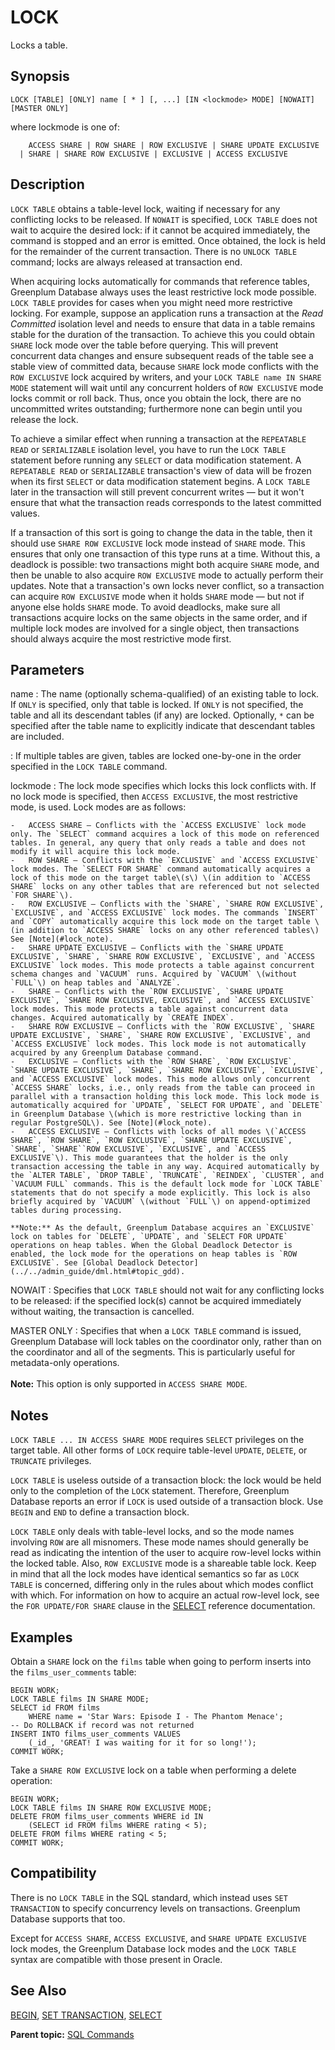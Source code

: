 # LOCK 

Locks a table.

## <a id="section2"></a>Synopsis 

``` {#sql_command_synopsis}
LOCK [TABLE] [ONLY] name [ * ] [, ...] [IN <lockmode> MODE] [NOWAIT] [MASTER ONLY]
```

where lockmode is one of:

```
    ACCESS SHARE | ROW SHARE | ROW EXCLUSIVE | SHARE UPDATE EXCLUSIVE 
  | SHARE | SHARE ROW EXCLUSIVE | EXCLUSIVE | ACCESS EXCLUSIVE
```

## <a id="section3"></a>Description 

`LOCK TABLE` obtains a table-level lock, waiting if necessary for any conflicting locks to be released. If `NOWAIT` is specified, `LOCK TABLE` does not wait to acquire the desired lock: if it cannot be acquired immediately, the command is stopped and an error is emitted. Once obtained, the lock is held for the remainder of the current transaction. There is no `UNLOCK TABLE` command; locks are always released at transaction end.

When acquiring locks automatically for commands that reference tables, Greenplum Database always uses the least restrictive lock mode possible. `LOCK TABLE` provides for cases when you might need more restrictive locking. For example, suppose an application runs a transaction at the *Read Committed* isolation level and needs to ensure that data in a table remains stable for the duration of the transaction. To achieve this you could obtain `SHARE` lock mode over the table before querying. This will prevent concurrent data changes and ensure subsequent reads of the table see a stable view of committed data, because `SHARE` lock mode conflicts with the `ROW EXCLUSIVE` lock acquired by writers, and your `LOCK TABLE name IN SHARE MODE` statement will wait until any concurrent holders of `ROW EXCLUSIVE` mode locks commit or roll back. Thus, once you obtain the lock, there are no uncommitted writes outstanding; furthermore none can begin until you release the lock.

To achieve a similar effect when running a transaction at the `REPEATABLE READ` or `SERIALIZABLE` isolation level, you have to run the `LOCK TABLE` statement before running any `SELECT` or data modification statement. A `REPEATABLE READ` or `SERIALIZABLE` transaction's view of data will be frozen when its first `SELECT` or data modification statement begins. A `LOCK TABLE` later in the transaction will still prevent concurrent writes — but it won't ensure that what the transaction reads corresponds to the latest committed values.

If a transaction of this sort is going to change the data in the table, then it should use `SHARE ROW EXCLUSIVE` lock mode instead of `SHARE` mode. This ensures that only one transaction of this type runs at a time. Without this, a deadlock is possible: two transactions might both acquire `SHARE` mode, and then be unable to also acquire `ROW EXCLUSIVE` mode to actually perform their updates. Note that a transaction's own locks never conflict, so a transaction can acquire `ROW EXCLUSIVE` mode when it holds `SHARE` mode — but not if anyone else holds `SHARE` mode. To avoid deadlocks, make sure all transactions acquire locks on the same objects in the same order, and if multiple lock modes are involved for a single object, then transactions should always acquire the most restrictive mode first.

## <a id="section4"></a>Parameters 

name
:   The name \(optionally schema-qualified\) of an existing table to lock. If `ONLY` is specified, only that table is locked. If `ONLY` is not specified, the table and all its descendant tables \(if any\) are locked. Optionally, `*` can be specified after the table name to explicitly indicate that descendant tables are included.

:   If multiple tables are given, tables are locked one-by-one in the order specified in the `LOCK TABLE` command.

lockmode
:   The lock mode specifies which locks this lock conflicts with. If no lock mode is specified, then `ACCESS EXCLUSIVE`, the most restrictive mode, is used. Lock modes are as follows:

    -   ACCESS SHARE — Conflicts with the `ACCESS EXCLUSIVE` lock mode only. The `SELECT` command acquires a lock of this mode on referenced tables. In general, any query that only reads a table and does not modify it will acquire this lock mode.
    -   ROW SHARE — Conflicts with the `EXCLUSIVE` and `ACCESS EXCLUSIVE` lock modes. The `SELECT FOR SHARE` command automatically acquires a lock of this mode on the target table\(s\) \(in addition to `ACCESS SHARE` locks on any other tables that are referenced but not selected `FOR SHARE`\).
    -   ROW EXCLUSIVE — Conflicts with the `SHARE`, `SHARE ROW EXCLUSIVE`, `EXCLUSIVE`, and `ACCESS EXCLUSIVE` lock modes. The commands `INSERT` and `COPY` automatically acquire this lock mode on the target table \(in addition to `ACCESS SHARE` locks on any other referenced tables\) See [Note](#lock_note).
    -   SHARE UPDATE EXCLUSIVE — Conflicts with the `SHARE UPDATE EXCLUSIVE`, `SHARE`, `SHARE ROW EXCLUSIVE`, `EXCLUSIVE`, and `ACCESS EXCLUSIVE` lock modes. This mode protects a table against concurrent schema changes and `VACUUM` runs. Acquired by `VACUUM` \(without `FULL`\) on heap tables and `ANALYZE`.
    -   SHARE — Conflicts with the `ROW EXCLUSIVE`, `SHARE UPDATE EXCLUSIVE`, `SHARE ROW EXCLUSIVE, EXCLUSIVE`, and `ACCESS EXCLUSIVE` lock modes. This mode protects a table against concurrent data changes. Acquired automatically by `CREATE INDEX`.
    -   SHARE ROW EXCLUSIVE — Conflicts with the `ROW EXCLUSIVE`, `SHARE UPDATE EXCLUSIVE`, `SHARE`, `SHARE ROW EXCLUSIVE`, `EXCLUSIVE`, and `ACCESS EXCLUSIVE` lock modes. This lock mode is not automatically acquired by any Greenplum Database command.
    -   EXCLUSIVE — Conflicts with the `ROW SHARE`, `ROW EXCLUSIVE`, `SHARE UPDATE EXCLUSIVE`, `SHARE`, `SHARE ROW EXCLUSIVE`, `EXCLUSIVE`, and `ACCESS EXCLUSIVE` lock modes. This mode allows only concurrent `ACCESS SHARE` locks, i.e., only reads from the table can proceed in parallel with a transaction holding this lock mode. This lock mode is automatically acquired for `UPDATE`, `SELECT FOR UPDATE`, and `DELETE` in Greenplum Database \(which is more restrictive locking than in regular PostgreSQL\). See [Note](#lock_note).
    -   ACCESS EXCLUSIVE — Conflicts with locks of all modes \(`ACCESS SHARE`, `ROW SHARE`, `ROW EXCLUSIVE`, `SHARE UPDATE EXCLUSIVE`, `SHARE`, `SHARE``ROW EXCLUSIVE`, `EXCLUSIVE`, and `ACCESS EXCLUSIVE`\). This mode guarantees that the holder is the only transaction accessing the table in any way. Acquired automatically by the `ALTER TABLE`, `DROP TABLE`, `TRUNCATE`, `REINDEX`, `CLUSTER`, and `VACUUM FULL` commands. This is the default lock mode for `LOCK TABLE` statements that do not specify a mode explicitly. This lock is also briefly acquired by `VACUUM` \(without `FULL`\) on append-optimized tables during processing.

    **Note:** As the default, Greenplum Database acquires an `EXCLUSIVE` lock on tables for `DELETE`, `UPDATE`, and `SELECT FOR UPDATE` operations on heap tables. When the Global Deadlock Detector is enabled, the lock mode for the operations on heap tables is `ROW EXCLUSIVE`. See [Global Deadlock Detector](../../admin_guide/dml.html#topic_gdd).

NOWAIT
:   Specifies that `LOCK TABLE` should not wait for any conflicting locks to be released: if the specified lock\(s\) cannot be acquired immediately without waiting, the transaction is cancelled.

MASTER ONLY
:   Specifies that when a `LOCK TABLE` command is issued, Greenplum Database will lock tables on the coordinator only, rather than on the coordinator and all of the segments. This is particularly useful for metadata-only operations. 
    <br/><br/>**Note:** This option is only supported in `ACCESS SHARE MODE`.

## <a id="section5"></a>Notes 

`LOCK TABLE ... IN ACCESS SHARE MODE` requires `SELECT` privileges on the target table. All other forms of `LOCK` require table-level `UPDATE`, `DELETE`, or `TRUNCATE` privileges.

`LOCK TABLE` is useless outside of a transaction block: the lock would be held only to the completion of the `LOCK` statement. Therefore, Greenplum Database reports an error if `LOCK` is used outside of a transaction block. Use `BEGIN` and `END` to define a transaction block.

`LOCK TABLE` only deals with table-level locks, and so the mode names involving `ROW` are all misnomers. These mode names should generally be read as indicating the intention of the user to acquire row-level locks within the locked table. Also, `ROW EXCLUSIVE` mode is a shareable table lock. Keep in mind that all the lock modes have identical semantics so far as `LOCK TABLE` is concerned, differing only in the rules about which modes conflict with which. For information on how to acquire an actual row-level lock, see the `FOR UPDATE/FOR SHARE` clause in the [SELECT](SELECT.html) reference documentation.

## <a id="section6"></a>Examples 

Obtain a `SHARE` lock on the `films` table when going to perform inserts into the `films_user_comments` table:

```
BEGIN WORK;
LOCK TABLE films IN SHARE MODE;
SELECT id FROM films
    WHERE name = 'Star Wars: Episode I - The Phantom Menace';
-- Do ROLLBACK if record was not returned
INSERT INTO films_user_comments VALUES
    (_id_, 'GREAT! I was waiting for it for so long!');
COMMIT WORK;
```

Take a `SHARE ROW EXCLUSIVE` lock on a table when performing a delete operation:

```
BEGIN WORK;
LOCK TABLE films IN SHARE ROW EXCLUSIVE MODE;
DELETE FROM films_user_comments WHERE id IN
    (SELECT id FROM films WHERE rating < 5);
DELETE FROM films WHERE rating < 5;
COMMIT WORK;
```

## <a id="section7"></a>Compatibility 

There is no `LOCK TABLE` in the SQL standard, which instead uses `SET TRANSACTION` to specify concurrency levels on transactions. Greenplum Database supports that too.

Except for `ACCESS SHARE`, `ACCESS EXCLUSIVE`, and `SHARE UPDATE EXCLUSIVE` lock modes, the Greenplum Database lock modes and the `LOCK TABLE` syntax are compatible with those present in Oracle.

## <a id="section8"></a>See Also 

[BEGIN](BEGIN.html), [SET TRANSACTION](SET_TRANSACTION.html), [SELECT](SELECT.html)

**Parent topic:** [SQL Commands](../sql_commands/sql_ref.html)


